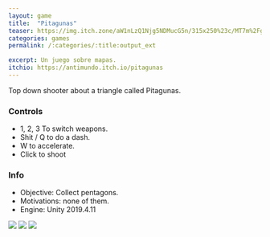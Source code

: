 ```yaml
---
layout: game
title:  "Pitagunas"
teaser: https://img.itch.zone/aW1nLzQ1Njg5NDMucG5n/315x250%23c/MT7m%2Fg.png
categories: games
permalink: /:categories/:title:output_ext

excerpt: Un juego sobre mapas.
itchio: https://antimundo.itch.io/pitagunas
---
```


Top down shooter about a triangle called Pitagunas.

### Controls

* 1, 2, 3 To switch weapons.
* Shit / Q to do a dash.
* W to accelerate.
* Click to shoot

### Info

* Objective: Collect pentagons.
* Motivations: none of them.
* Engine: Unity 2019.4.11

<div class="img-container">
    <img src="https://img.itch.zone/aW1hZ2UvODE0Nzc0LzQ1Njg5NjcuanBn/original/%2BPJikE.jpg">
    <img src="https://img.itch.zone/aW1hZ2UvODE0Nzc0LzQ1Njg5NjguanBn/original/aL5bSx.jpg">
    <img src="https://img.itch.zone/aW1hZ2UvODE0Nzc0LzQ1Njg5NjkuanBn/original/9h11kM.jpg">
</div>